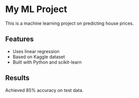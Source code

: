 # My ML Project

This is a machine learning project on predicting house prices.

## Features
- Uses linear regression
- Based on Kaggle dataset
- Built with Python and scikit-learn

## Results
Achieved 85% accuracy on test data.
